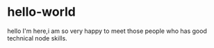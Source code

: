 # hello-world


hello I'm here,i am so very happy to meet those people who has good technical node skills.
